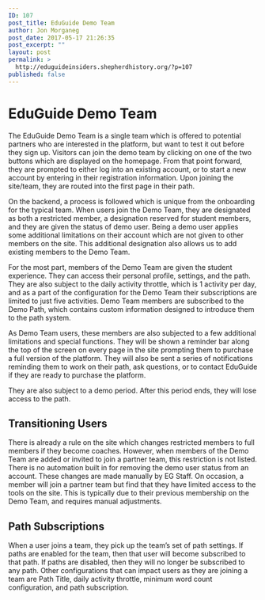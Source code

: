 ```yaml
---
ID: 107
post_title: EduGuide Demo Team
author: Jon Morganeg
post_date: 2017-05-17 21:26:35
post_excerpt: ""
layout: post
permalink: >
  http://eduguideinsiders.shepherdhistory.org/?p=107
published: false
---
```

<h1>EduGuide Demo Team</h1>
The EduGuide Demo Team is a single team which is offered to potential partners who are interested in the platform, but want to test it out before they sign up. Visitors can join the demo team by clicking on one of the two buttons which are displayed on the homepage. From that point forward, they are prompted to either log into an existing account, or to start a new account by entering in their registration information. Upon joining the site/team, they are routed into the first page in their path.

On the backend, a process is followed which is unique from the onboarding for the typical team. When users join the Demo Team, they are designated as both a restricted member, a designation reserved for student members, and they are given the status of demo user. Being a demo user applies some additional limitations on their account which are not given to other members on the site. This additional designation also allows us to add existing members to the Demo Team.

For the most part, members of the Demo Team are given the student experience. They can access their personal profile, settings, and the path. They are also subject to the daily activity throttle, which is 1 activity per day, and as a part of the configuration for the Demo Team their subscriptions are limited to just five activities. Demo Team members are subscribed to the Demo Path, which contains custom information designed to introduce them to the path system.

As Demo Team users, these members are also subjected to a few additional limitations and special functions. They will be shown a reminder bar along the top of the screen on every page in the site prompting them to purchase a full version of the platform. They will also be sent a series of notifications reminding them to work on their path, ask questions, or to contact EduGuide if they are ready to purchase the platform.

They are also subject to a demo period. After this period ends, they will lose access to the path.
<h2>Transitioning Users</h2>
There is already a rule on the site which changes restricted members to full members if they become coaches. However, when members of the Demo Team are added or invited to join a partner team, this restriction is not listed. There is no automation built in for removing the demo user status from an account. These changes are made manually by EG Staff. On occasion, a member will join a partner team but find that they have limited access to the tools on the site. This is typically due to their previous membership on the Demo Team, and requires manual adjustments.
<h2>Path Subscriptions</h2>
When a user joins a team, they pick up the team’s set of path settings. If paths are enabled for the team, then that user will become subscribed to that path. If paths are disabled, then they will no longer be subscribed to any path. Other configurations that can impact users as they are joining a team are Path Title, daily activity throttle, minimum word count configuration, and path subscription.